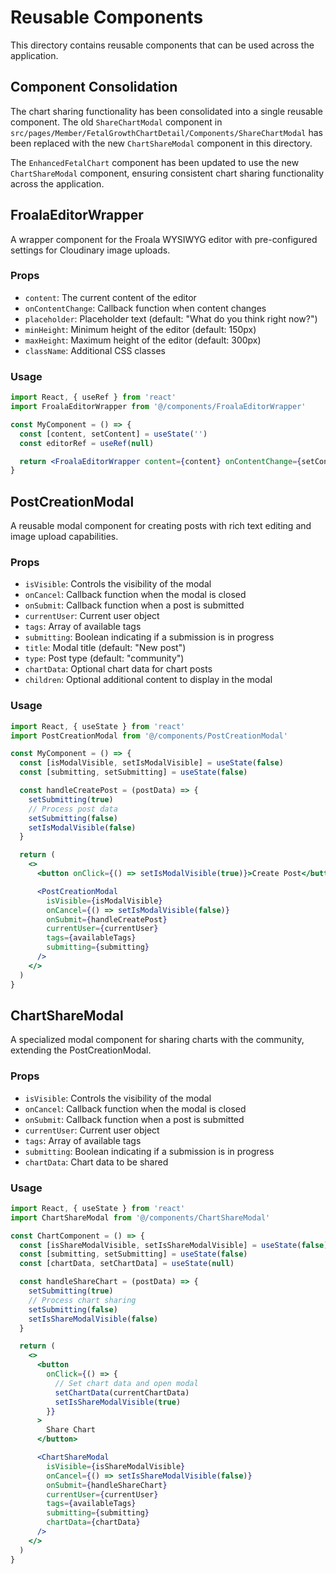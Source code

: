 # Reusable Components

This directory contains reusable components that can be used across the application.

## Component Consolidation

The chart sharing functionality has been consolidated into a single reusable component. The old `ShareChartModal`
component in `src/pages/Member/FetalGrowthChartDetail/Components/ShareChartModal` has been replaced with the new
`ChartShareModal` component in this directory.

The `EnhancedFetalChart` component has been updated to use the new `ChartShareModal` component, ensuring consistent
chart sharing functionality across the application.

## FroalaEditorWrapper

A wrapper component for the Froala WYSIWYG editor with pre-configured settings for Cloudinary image uploads.

### Props

- `content`: The current content of the editor
- `onContentChange`: Callback function when content changes
- `placeholder`: Placeholder text (default: "What do you think right now?")
- `minHeight`: Minimum height of the editor (default: 150px)
- `maxHeight`: Maximum height of the editor (default: 300px)
- `className`: Additional CSS classes

### Usage

```jsx
import React, { useRef } from 'react'
import FroalaEditorWrapper from '@/components/FroalaEditorWrapper'

const MyComponent = () => {
  const [content, setContent] = useState('')
  const editorRef = useRef(null)

  return <FroalaEditorWrapper content={content} onContentChange={setContent} ref={editorRef} />
}
```

## PostCreationModal

A reusable modal component for creating posts with rich text editing and image upload capabilities.

### Props

- `isVisible`: Controls the visibility of the modal
- `onCancel`: Callback function when the modal is closed
- `onSubmit`: Callback function when a post is submitted
- `currentUser`: Current user object
- `tags`: Array of available tags
- `submitting`: Boolean indicating if a submission is in progress
- `title`: Modal title (default: "New post")
- `type`: Post type (default: "community")
- `chartData`: Optional chart data for chart posts
- `children`: Optional additional content to display in the modal

### Usage

```jsx
import React, { useState } from 'react'
import PostCreationModal from '@/components/PostCreationModal'

const MyComponent = () => {
  const [isModalVisible, setIsModalVisible] = useState(false)
  const [submitting, setSubmitting] = useState(false)

  const handleCreatePost = (postData) => {
    setSubmitting(true)
    // Process post data
    setSubmitting(false)
    setIsModalVisible(false)
  }

  return (
    <>
      <button onClick={() => setIsModalVisible(true)}>Create Post</button>

      <PostCreationModal
        isVisible={isModalVisible}
        onCancel={() => setIsModalVisible(false)}
        onSubmit={handleCreatePost}
        currentUser={currentUser}
        tags={availableTags}
        submitting={submitting}
      />
    </>
  )
}
```

## ChartShareModal

A specialized modal component for sharing charts with the community, extending the PostCreationModal.

### Props

- `isVisible`: Controls the visibility of the modal
- `onCancel`: Callback function when the modal is closed
- `onSubmit`: Callback function when a post is submitted
- `currentUser`: Current user object
- `tags`: Array of available tags
- `submitting`: Boolean indicating if a submission is in progress
- `chartData`: Chart data to be shared

### Usage

```jsx
import React, { useState } from 'react'
import ChartShareModal from '@/components/ChartShareModal'

const ChartComponent = () => {
  const [isShareModalVisible, setIsShareModalVisible] = useState(false)
  const [submitting, setSubmitting] = useState(false)
  const [chartData, setChartData] = useState(null)

  const handleShareChart = (postData) => {
    setSubmitting(true)
    // Process chart sharing
    setSubmitting(false)
    setIsShareModalVisible(false)
  }

  return (
    <>
      <button
        onClick={() => {
          // Set chart data and open modal
          setChartData(currentChartData)
          setIsShareModalVisible(true)
        }}
      >
        Share Chart
      </button>

      <ChartShareModal
        isVisible={isShareModalVisible}
        onCancel={() => setIsShareModalVisible(false)}
        onSubmit={handleShareChart}
        currentUser={currentUser}
        tags={availableTags}
        submitting={submitting}
        chartData={chartData}
      />
    </>
  )
}
```
